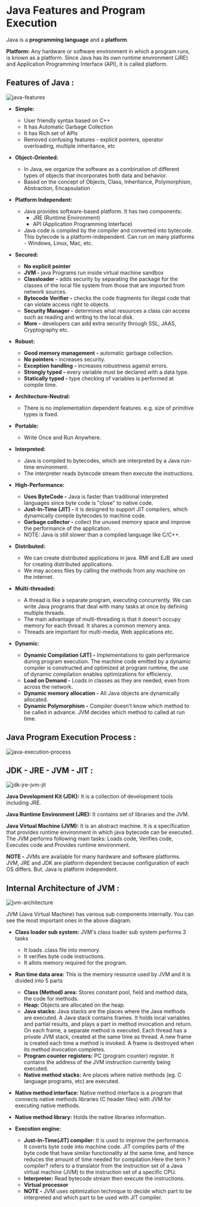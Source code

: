 # Java Features and Program Execution

Java is a **programming language** and a **platform**. 

**Platform:** Any hardware or software environment in which a program runs, is known as a platform. Since Java has its own runtime environment (JRE) and Application Programming Interface (API), it is called platform.

## Features of Java :

![java-features](https://user-images.githubusercontent.com/2780145/34343690-2fd47db0-e9ff-11e7-9630-75423dda7eaa.png)

- **Simple:**
  - User friendly syntax based on C++
  - It has Automatic Garbage Collection
  - It has Rich set of APIs 
  - Removed confusing features - explicit pointers, operator overloading, multiple inheritance, etc
 
- **Object-Oriented:**
  - In Java, we organize the software as a combination of different types of objects that incorporates both data and behavior.
  - Based on the concept of Objects, Class, Inheritance, Polymorphism, Abstraction, Encapsulation
  
- **Platform Independent:**
  - Java provides software-based platform. It has two components:
    - JRE (Runtime Environment)
    - API (Application Programming Interface)
  - Java code is compiled by the compiler and converted into bytecode. This bytecode is a platform-independent. Can run on many platforms - Windows, Linux, Mac, etc.
  
- **Secured:**
  - **No explicit pointer**
  - **JVM -** java Programs run inside virtual machine sandbox 
  - **Classloader -** adds security by separating the package for the classes of the local file system from those that are imported from network sources.
  - **Bytecode Verifier -** checks the code fragments for illegal code that can violate access right to objects.
  - **Security Manager -** determines what resources a class can access such as reading and writing to the local disk.
  - **More -** developers can add extra security through SSL, JAAS, Cryptography etc.
  
- **Robust:**
  - **Good memory management -** automatic garbage collection.
  - **No pointers -** increases security. 
  - **Exception handling -** increases robustness against errors.
  - **Strongly typed -** every variable must be declared with a data type.
  - **Statically typed -** type checking of variables is performed at compile time.
  
- **Architecture-Neutral:**
  - There is no implementation dependent features. e.g. size of primitive types is fixed.
  
- **Portable:**
  - Write Once and Run Anywhere.
   
- **Interpreted:**
  - Java is compiled to bytecodes, which are interpreted by a Java run-time environment.
  - The interpreter reads bytecode stream then execute the instructions.
  
- **High-Performance:**
  - **Uses ByteCode -** Java is faster than traditional interpreted languages since byte code is "close" to native code. 
  - **Just-In-Time (JIT) -** it is designed to support JIT compilers, which dynamically compile bytecodes to machine code. 
  - **Garbage collector -** collect the unused memory space and improve the performance of the application.
  - NOTE: Java is still slower than a compiled language like C/C++.
  
- **Distributed:**
  - We can create distributed applications in java. RMI and EJB are used for creating distributed applications.
  - We may access files by calling the methods from any machine on the internet.
  
- **Multi-threaded:**
  - A thread is like a separate program, executing concurrently. We can write Java programs that deal with many tasks at once by defining multiple threads.
  - The main advantage of multi-threading is that it doesn't occupy memory for each thread. It shares a common memory area.
  - Threads are important for multi-media, Web applications etc.
  
- **Dynamic:**
  - **Dynamic Compilation (JIT) -** Implementations to gain performance during program execution. The machine code emitted by a dynamic compiler is constructed and optimized at program runtime, the use of dynamic compilation enables optimizations for efficiency.
  - **Load on Demand -** Loads in classes as they are needed, even from across the network.
  - **Dynamic memory allocation -** All Java objects are dynamically allocated. 
  - **Dynamic Polymorphism -** Compiler doesn’t know which method to be called in advance. JVM decides which method to called at run time.

## Java Program Execution Process :

![java-execution-process](https://user-images.githubusercontent.com/2780145/34343683-d3aea7e0-e9fe-11e7-866d-26a8857e04c9.png)

## JDK - JRE - JVM - JIT :

![jdk-jre-jvm-jit](https://user-images.githubusercontent.com/2780145/34342877-771d2796-e9e4-11e7-9d18-98ed672a4b53.png)

**Java Development Kit (JDK):** It is a collection of development tools including JRE.

**Java Runtime Environment (JRE):** It contains set of libraries and the JVM.

**Java Virtual Machine (JVM):** It is an abstract machine. It is a specification that provides runtime environment in which java bytecode can be executed. The JVM performs following main tasks: Loads code, Verifies code, Executes code and Provides runtime environment.

**NOTE -** JVMs are available for many hardware and software platforms. JVM, JRE and JDK are platform dependent because configuration of each OS differs. But, Java is platform independent.

## Internal Architecture of JVM :

![jvm-architecture](https://user-images.githubusercontent.com/2780145/34343635-f405f2f2-e9fc-11e7-9628-28992defdd0b.png)

JVM (Java Virtual Machine) has various sub components internally. You can see the most important ones in the above diagram.

- **Class loader sub system:** JVM's class loader sub system performs 3 tasks
  - It loads .class file into memory.
  - It verifies byte code instructions.
  - It allots memory required for the program.
  
- **Run time data area:** This is the memory resource used by JVM and it is divided into 5 parts
  - **Class (Method) area:** Stores constant pool, field and method data, the code for methods.
  - **Heap:** Objects are allocated on the heap.
  - **Java stacks:** Java stacks are the places where the Java methods are executed. A Java stack contains frames. It holds local variables and partial results, and plays a part in method invocation and return. On each frame, a separate method is executed. Each thread has a private JVM stack, created at the same time as thread. A new frame is created each time a method is invoked. A frame is destroyed when its method invocation completes.
  - **Program counter registers:** PC (program counter) register. It contains the address of the JVM instruction currently being executed.
  - **Native method stacks:** Are places where native methods (eg. C language programs, etc) are executed.
  
-  **Native method interface:** Native method interface is a program that connects native methods libraries (C header files) with JVM for executing native methods.

- **Native method library:** Holds the native libraries information.

- **Execution engine:** 
  - **Just-In-Time(JIT) compiler:** It is used to improve the performance. It coverts byte code into machine code. JIT compiles parts of the byte code that have similar functionality at the same time, and hence reduces the amount of time needed for compilation.Here the term ?compiler? refers to a translator from the instruction set of a Java virtual machine (JVM) to the instruction set of a specific CPU.
  - **Interpreter:** Read bytecode stream then execute the instructions.
  - **Virtual processor** 
  - **NOTE -** JVM uses optimization technique to decide which part to be interpreted and which part to be used with JIT compiler.
